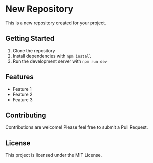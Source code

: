 # New Repository

This is a new repository created for your project.

## Getting Started

1. Clone the repository
2. Install dependencies with `npm install`
3. Run the development server with `npm run dev`

## Features

- Feature 1
- Feature 2
- Feature 3

## Contributing

Contributions are welcome! Please feel free to submit a Pull Request.

## License

This project is licensed under the MIT License. 